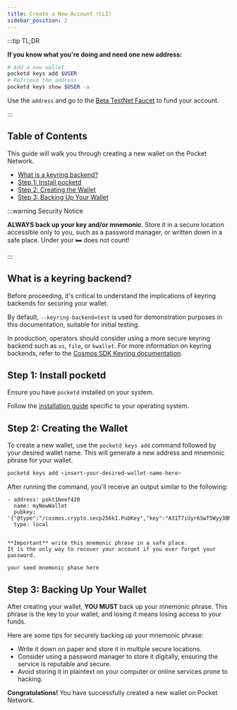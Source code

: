 ```yaml
---
title: Create a New Account (CLI)
sidebar_position: 2
---
```


:::tip TL;DR

**If you know what you're doing and need one new address:**

```bash
# Add a new wallet
pocketd keys add $USER
# Retrieve the address
pocketd keys show $USER -a
```

Use the `address` and go to the [Beta TestNet Faucet](https://faucet.beta.testnet.pokt.network/) to fund your account.

:::

## Table of Contents <!-- omit in toc -->

This guide will walk you through creating a new wallet on the Pocket Network.

- [What is a keyring backend?](#what-is-a-keyring-backend)
- [Step 1: Install pocketd](#step-1-install-pocketd)
- [Step 2: Creating the Wallet](#step-2-creating-the-wallet)
- [Step 3: Backing Up Your Wallet](#step-3-backing-up-your-wallet)

:::warning Security Notice

**ALWAYS back up your key and/or mnemonic**. Store it in a secure
location accessible only to you, such as a password manager, or written down
in a safe place. Under your 🛏️ does not count!

:::

## What is a keyring backend?

Before proceeding, it's critical to understand the implications of keyring backends
for securing your wallet.

By default, `--keyring-backend=test` is used for demonstration
purposes in this documentation, suitable for initial testing.

In production, operators should consider using a more secure keyring backend
such as `os`, `file`, or `kwallet`. For more information on keyring backends,
refer to the [Cosmos SDK Keyring documentation](https://docs.cosmos.network/main/user/run-node/keyring).

## Step 1: Install pocketd

Ensure you have `pocketd` installed on your system.

Follow the [installation guide](1_pocketd_cli.md) specific to your operating system.

## Step 2: Creating the Wallet

To create a new wallet, use the `pocketd keys add` command followed by your
desired wallet name. This will generate a new address and mnemonic phrase for your wallet.

```bash
pocketd keys add <insert-your-desired-wallet-name-here>
```

After running the command, you'll receive an output similar to the following:

```plaintext
- address: pokt1beef420
  name: myNewWallet
  pubkey: '{"@type":"/cosmos.crypto.secp256k1.PubKey","key":"A31T7iUyr6SwT5Wyy3BNgRqlObq3FqYpW4cTAkfE+6c2"}'
  type: local


**Important** write this mnemonic phrase in a safe place.
It is the only way to recover your account if you ever forget your password.

your seed mnemonic phase here
```

## Step 3: Backing Up Your Wallet

After creating your wallet, **YOU MUST** back up your mnemonic phrase. This phrase
is the key to your wallet, and losing it means losing access to your funds.

Here are some tips for securely backing up your mnemonic phrase:

- Write it down on paper and store it in multiple secure locations.
- Consider using a password manager to store it digitally, ensuring the service is reputable and secure.
- Avoid storing it in plaintext on your computer or online services prone to hacking.

**Congratulations!** You have successfully created a new wallet on Pocket Network.

